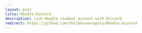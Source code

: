 ```yaml
---
layout: post
title: Moodle-Discord
description: link Moodle student account with Discord
redirect: https://github.com/thribhuvanrapolu/Moodle-Discord
---
```

